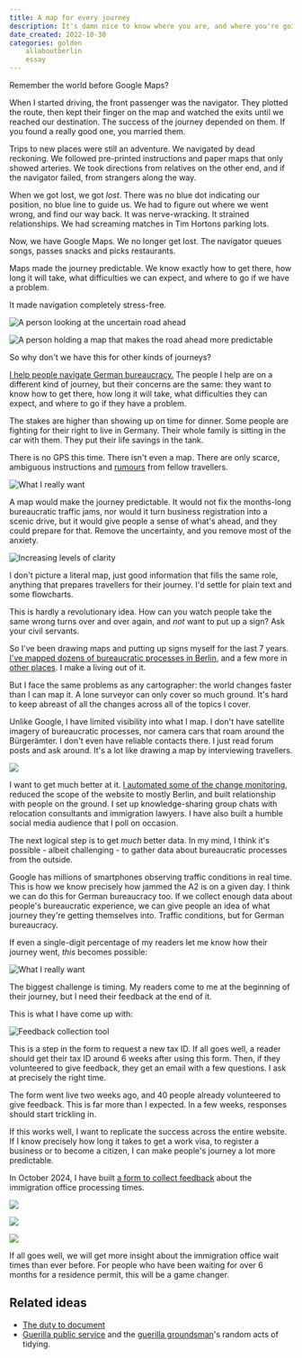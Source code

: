 ```yaml
---
title: A map for every journey
description: It's damn nice to know where you are, and where you're going.
date_created: 2022-10-30
categories: golden
    allaboutberlin
    essay
---
```


Remember the world before Google Maps?

When I started driving, the front passenger was the navigator. They plotted the route, then kept their finger on the map and watched the exits until we reached our destination. The success of the journey depended on them. If you found a really good one, you married them.

Trips to new places were still an adventure. We navigated by dead reckoning. We followed pre-printed instructions and paper maps that only showed arteries. We took directions from relatives on the other end, and if the navigator failed, from strangers along the way.

When we got lost, we got *lost*. There was no blue dot indicating our position, no blue line to guide us. We had to figure out where we went wrong, and find our way back. It was nerve-wracking. It strained relationships. We had screaming matches in Tim Hortons parking lots.

Now, we have Google Maps. We no longer get lost. The navigator queues songs, passes snacks and picks restaurants.

Maps made the journey predictable. We know exactly how to get there, how long it will take, what difficulties we can expect, and where to go if we have a problem.

It made navigation completely stress-free.

![A person looking at the uncertain road ahead](/images/illustrations/map-predictability-before.png)

![A person holding a map that makes the road ahead more predictable](/images/illustrations/map-predictability-after.png)

So why don't we have this for other kinds of journeys?

[I help people navigate German bureaucracy.](/projects/all-about-berlin) The people I help are on a different kind of journey, but their concerns are the same: they want to know how to get there, how long it will take, what difficulties they can expect, and where to go if they have a problem.

The stakes are higher than showing up on time for dinner. Some people are fighting for their right to live in Germany. Their whole family is sitting in the car with them. They put their life savings in the tank.

There is no GPS this time. There isn't even a map. There are only scarce, ambiguous instructions and [rumours](/blog/berlin-buergeramt-experiment) from fellow travellers.

![](/images/illustrations/bureaucratic-roadblock-berlin.png "What I really want")

A map would make the journey predictable. It would not fix the months-long bureaucratic traffic jams, nor would it turn business registration into a scenic drive, but it would give people a sense of what's ahead, and they could prepare for that. Remove the uncertainty, and you remove most of the anxiety.

![Increasing levels of clarity](/images/illustrations/bureaucratic-map.png)

I don't picture a literal map, just good information that fills the same role, anything that prepares travellers for their journey. I'd settle for plain text and some flowcharts.

This is hardly a revolutionary idea. How can you watch people take the same wrong turns over and over again, and *not* want to put up a sign? Ask your civil servants.

So I've been drawing maps and putting up signs myself for the last 7 years. [I've mapped dozens of bureaucratic processes in Berlin](https://allaboutberlin.com/), and a few more in [other places](/blog/indian-tourist-visa-kathmandu). I make a living out of it.

But I face the same problems as any cartographer: the world changes faster than I can map it. A lone surveyor can only cover so much ground. It's hard to keep abreast of all the changes across all of the topics I cover.

Unlike Google, I have limited visibility into what I map. I don't have satellite imagery of bureaucratic processes, nor camera cars that roam around the Bürgerämter. I don't even have reliable contacts there. I just read forum posts and ask around. It's a lot like drawing a map by interviewing travellers.

![](/images/illustrations/mapping-from-user-feedback.png)

I want to get much better at it. [I automated some of the change monitoring](https://twitter.com/aboutberlin/status/1554005282178596864), reduced the scope of the website to mostly Berlin, and built relationship with people on the ground. I set up knowledge-sharing group chats with relocation consultants and immigration lawyers. I have also built a humble social media audience that I poll on occasion.

The next logical step is to get *much* better data. In my mind, I think it's possible - albeit challenging - to gather data about bureaucratic processes from the outside.

Google has millions of smartphones observing traffic conditions in real time. This is how we know precisely how jammed the A2 is on a given day. I think we can do this for German bureaucracy too. If we collect enough data about people's bureaucratic experience, we can give people an idea of what journey they're getting themselves into. Traffic conditions, but for German bureaucracy.

If even a single-digit percentage of my readers let me know how their journey went, *this* becomes possible:

![](/images/illustrations/bureaucratic-roadblock-berlin.png "What I really want")

The biggest challenge is timing. My readers come to me at the beginning of their journey, but I need their feedback at the end of it.

This is what I have come up with:

![Feedback collection tool](/images/feedback-collection.png)

This is a step in the form to request a new tax ID. If all goes well, a reader should get their tax ID around 6 weeks after using this form. Then, if they volunteered to give feedback, they get an email with a few questions. I ask at precisely the right time.

The form went live two weeks ago, and 40 people already volunteered to give feedback. This is far more than I expected. In a few weeks, responses should start trickling in.

If this works well, I want to replicate the success across the entire website. If I know precisely how long it takes to get a work visa, to register a business or to become a citizen, I can make people's journey a lot more predictable.

In October 2024, I have built [a form to collect feedback](https://allaboutberlin.com/tools/residence-permit-feedback) about the immigration office processing times.

![](/images/blue-card-feedback.png)

![](/images/blue-card-feedback-2.png)

![](/images/blue-card-feedback-email.png)

If all goes well, we will get more insight about the immigration office wait times than ever before. For people who have been waiting for over 6 months for a residence permit, this will be a game changer.

## Related ideas

- [The duty to document](/blog/duty-to-document)
- [Guerilla public service](https://www.okwhatever.org/topics/selfie/guerrilla-public-service) and the [guerilla groundsman](https://twitter.com/guerrgroundsman)'s random acts of tidying.

